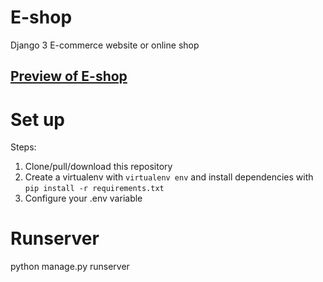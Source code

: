 # E-shop

Django 3 E-commerce website or online shop


## [Preview of E-shop](https://www.itzomen.pythonanywhere.com)

# Set up
Steps:

1. Clone/pull/download this repository
2. Create a virtualenv with `virtualenv env` and install dependencies with `pip install -r requirements.txt`
3. Configure your .env variable

# Runserver
python manage.py runserver

